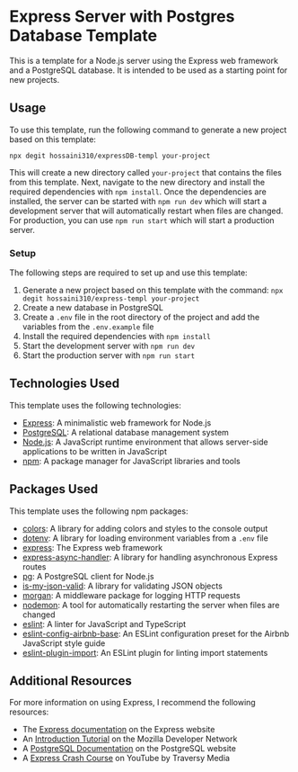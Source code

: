 # Express Server with Postgres Database Template

This is a template for a Node.js server using the Express web framework and a PostgreSQL database. It is intended to be used as a starting point for new projects.

## Usage

To use this template, run the following command to generate a new project based on this template:

```
npx degit hossaini310/expressDB-templ your-project
```

This will create a new directory called `your-project` that contains the files from this template. Next, navigate to the new directory and install the required dependencies with `npm install`. Once the dependencies are installed, the server can be started with `npm run dev` which will start a development server that will automatically restart when files are changed. For production, you can use `npm run start` which will start a production server.

### Setup

The following steps are required to set up and use this template:

1. Generate a new project based on this template with the command:
   `npx degit hossaini310/express-templ your-project`
2. Create a new database in PostgreSQL
3. Create a `.env` file in the root directory of the project and add the variables from the `.env.example` file
4. Install the required dependencies with `npm install`
5. Start the development server with `npm run dev`
6. Start the production server with `npm run start`

## Technologies Used

This template uses the following technologies:

- [Express](https://expressjs.com/): A minimalistic web framework for Node.js
- [PostgreSQL](https://www.postgresql.org/): A relational database management system
- [Node.js](https://nodejs.org/): A JavaScript runtime environment that allows server-side applications to be written in JavaScript
- [npm](https://www.npmjs.com/): A package manager for JavaScript libraries and tools

## Packages Used

This template uses the following npm packages:

- [colors](https://www.npmjs.com/package/colors): A library for adding colors and styles to the console output
- [dotenv](https://www.npmjs.com/package/dotenv): A library for loading environment variables from a `.env` file
- [express](https://www.npmjs.com/package/express): The Express web framework
- [express-async-handler](https://www.npmjs.com/package/express-async-handler): A library for handling asynchronous Express routes
- [pg](https://www.npmjs.com/package/pg): A PostgreSQL client for Node.js
- [is-my-json-valid](https://www.npmjs.com/package/is-my-json-valid): A library for validating JSON objects
- [morgan](https://www.npmjs.com/package/morgan): A middleware package for logging HTTP requests
- [nodemon](https://www.npmjs.com/package/nodemon): A tool for automatically restarting the server when files are changed
- [eslint](https://www.npmjs.com/package/eslint): A linter for JavaScript and TypeScript
- [eslint-config-airbnb-base](https://www.npmjs.com/package/eslint-config-airbnb-base): An ESLint configuration preset for the Airbnb JavaScript style guide
- [eslint-plugin-import](https://www.npmjs.com/package/eslint-plugin-import): An ESLint plugin for linting import statements

## Additional Resources

For more information on using Express, I recommend the following resources:

- The [Express documentation](https://expressjs.com/en/api.html) on the Express website
- An [Introduction Tutorial](https://developer.mozilla.org/en-US/docs/Learn/Server-side/Express_Nodejs/Introduction) on the Mozilla Developer Network
- A [PostgreSQL Documentation](https://www.postgresql.org/docs/) on the PostgreSQL website
- A [Express Crash Course](https://www.youtube.com/watch?v=L72fhGm1tfE) on YouTube by Traversy Media
